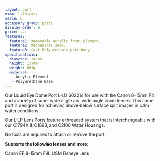 ```yaml
---
layout: port
name: l-ld-6022
serie: L
accessory_group: ports
display_order: 9
price: ...
features:
  feature1: Removable acrylic front element.
  feature2: Mechanical seal.
  feature3: Cast Polyurethane port body.
specifications:
  diameter: 242mm
  height: 135mm
  weight: 665g
  material: |
   - Acrylic Element
   - Polyurethane Base
---
```

Our Liquid Eye Dome Port L-LD 6022 is for use with the Canon 8-15mm F4 and a variety of super wide angle and wide angle zoom lenses. This dome port is designed for achieving above-below surface split images in calm water conditions.

Our L-LP Lens Ports feature a threaded system that is interchangeable with our C1794X II, C1893, and C2100 Water Housings.

No tools are required to attach or remove the port.

**Supports the following lenses and more:**

Canon EF 8-15mm F4L USM Fisheye Lens
